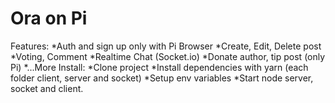 # Ora on Pi
Features:
*Auth and sign up only with Pi Browser
*Create, Edit, Delete post
*Voting, Comment
*Realtime Chat (Socket.io)
*Donate author, tip post (only Pi)
*...More
<space><space>
Install:
*Clone project
*Install dependencies with yarn (each folder client, server and socket)
*Setup env variables
*Start node server, socket and client.

